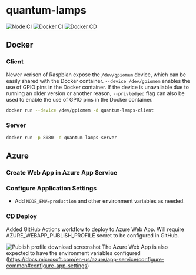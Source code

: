 # quantum-lamps

[![Node CI](https://github.com/avenmia/quantum-lamps/workflows/Node%20CI/badge.svg)](https://github.com/avenmia/quantum-lamps/actions?query=workflow%3A%22Node+CI%22) [![Docker CI](https://github.com/avenmia/quantum-lamps/workflows/Docker%20CI/badge.svg)](https://github.com/avenmia/quantum-lamps/actions?query=workflow%3A%22Docker+CI%22) [![Docker CD](https://github.com/avenmia/quantum-lamps/workflows/Docker%20CD/badge.svg)](https://github.com/avenmia/quantum-lamps/actions?query=workflow%3A%22Docker+CD%22)

## Docker

### Client

Newer verison of Raspbian expose the `/dev/gpiomem` device, which can be easily shared with the Docker container.
`--device /dev/gpiomem` enables the use of GPIO pins in the Docker container.
If the device is unavaliable due to running an older version or another reason, `--privledged` flag can also be used to enable the use of GPIO pins in the Docker container.

```sh
docker run --device /dev/gpiomem -d quantum-lamps-client
```

### Server

```sh
docker run -p 8080 -d quantum-lamps-server
```

## Azure

### Create Web App in Azure App Service

### Configure Application Settings

- Add `NODE_ENV=production` and other environment variables as needed.

### CD Deploy

Added GitHub Actions workflow to deploy to Azure Web App.
Will require AZURE_WEBAPP_PUBLISH_PROFILE secret to be configured in GitHub.

![Publish profile download screenshot](https://user-images.githubusercontent.com/5100938/73516915-98d2fc80-43bf-11ea-8727-6b2e0f7046a8.png)
The Azure Web App is also expected to have the environment variables configured (https://docs.microsoft.com/en-us/azure/app-service/configure-common#configure-app-settings)
